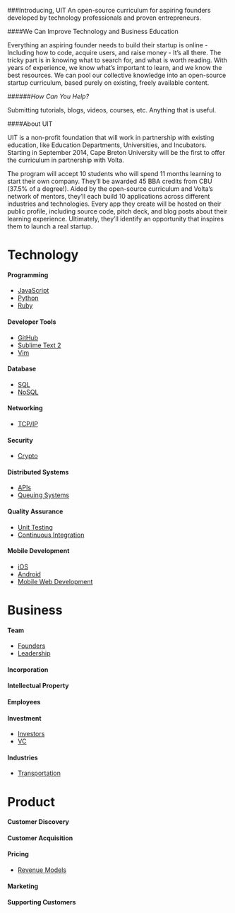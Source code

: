 ###Introducing, UIT
An open-source curriculum for aspiring founders developed by technology professionals and proven entrepreneurs.

####We Can Improve Technology and Business Education

Everything an aspiring founder needs to build their startup is online - Including how to code, acquire users, and raise money - It’s all there. The tricky part is in knowing what to search for, and what is worth reading. With years of experience, we know what’s important to learn, and we know the best resources. We can pool our collective knowledge into an open-source startup curriculum, based purely on existing, freely available content.

######_How Can You Help?_

Submitting tutorials, blogs, videos, courses, etc. Anything that is useful.


####About UIT

UIT is a non-profit foundation that will work in partnership with existing education, like Education Departments, Universities, and Incubators. Starting in September 2014, Cape Breton University will be the first to offer the curriculum in partnership with Volta.

The program will accept 10 students who will spend 11 months learning to start their own company. They’ll be awarded 45 BBA credits from CBU (37.5% of a degree!). Aided by the open-source curriculum and Volta’s network of mentors, they’ll each build 10 applications across different industries and technologies. Every app they create will be hosted on their public profile, including source code, pitch deck, and blog posts about their learning experience. Ultimately, they’ll identify an opportunity that inspires them to launch a real startup.


# Technology

#### Programming

- [JavaScript](technology/programming/javascript.md)
- [Python](technology/programming/python.md)
- [Ruby](technology/programming/ruby.md)

#### Developer Tools

- [GitHub](technology/developer-tools/github.md)
- [Sublime Text 2](technology/developer-tools/sublime-text-2.md)
- [Vim](technology/developer-tools/vim.md)

#### Database

- [SQL](technology/database/sql.md)
- [NoSQL](technology/database/nosql.md)

#### Networking

- [TCP/IP](technology/networking/tcp-ip.md)

#### Security

- [Crypto](technology/security/crypto.md)

#### Distributed Systems

- [APIs](technology/distributed-systems/apis.md)
- [Queuing Systems](technology/distributed-systems/queuing-systems.md)

#### Quality Assurance

- [Unit Testing](technology/quality-assurance/unit-testing.md)
- [Continuous Integration](technology/quality-assurance/continuous-integration.md)

#### Mobile Development

- [iOS](technology/mobile-development/ios.md)
- [Android](technology/mobile-development/android.md)
- [Mobile Web Development](technology/mobile-development/mobile-web.md)

# Business

#### Team

- [Founders](business/team/founders.md)
- [Leadership](business/team/leadership.md)

#### Incorporation

#### Intellectual Property

#### Employees

#### Investment

- [Investors](business/investment/investors.md)
- [VC](business/investment/vc.md)

#### Industries

- [Transportation](business/industries/transportation.md)

# Product

#### Customer Discovery

#### Customer Acquisition

#### Pricing

- [Revenue Models](product/pricing/revenue-models.md)

#### Marketing

#### Supporting Customers
